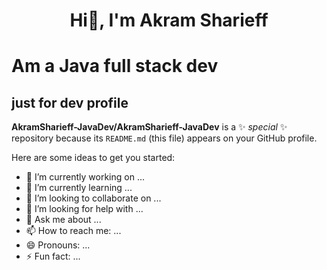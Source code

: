<h1 align="center">Hi👋, I'm Akram Sharieff </h1> 
<h1>Am a Java full stack dev</h1>
<h2>just for dev profile</h2>


**AkramSharieff-JavaDev/AkramSharieff-JavaDev** is a ✨ _special_ ✨ repository because its `README.md` (this file) appears on your GitHub profile.

Here are some ideas to get you started:

- 🔭 I’m currently working on ...
- 🌱 I’m currently learning ...
- 👯 I’m looking to collaborate on ...
- 🤔 I’m looking for help with ...
- 💬 Ask me about ...
- 📫 How to reach me: ...
- 😄 Pronouns: ...
- ⚡ Fun fact: ...

